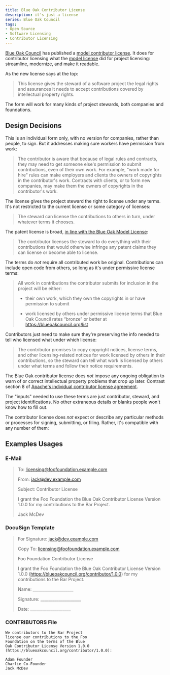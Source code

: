 ```yaml
---
title: Blue Oak Contributor License
description: it's just a license
series: Blue Oak Council
tags:
- Open Source
- Software Licensing
- Contributor Licensing
---
```


[Blue Oak Council](https://blueoakcouncil.org) has published a [model contributor license](https://blueoakcouncil.org/contributor/1.0.0).  It does for contributor licensing what the [model license](https://blueoakcouncil.org/license/1.0.0) did for project licensing: streamline, modernize, and make it readable.

As the new license says at the top:

> This license gives the steward of a software project the legal rights and assurances it needs to accept contributions covered by intellectual property rights.

The form will work for many kinds of project stewards, both companies and foundations.

## Design Decisions

This is an individual form only, with no version for companies, rather than people, to sign.  But it addresses making sure workers have permission from work:

> The contributor is aware that because of legal rules and contracts, they may need to get someone else's permission to submit contributions, even of their own work.  For example, "work made for hire" rules can make employers and clients the owners of copyrights in the contributor's work.  Contracts with clients, or to form new companies, may make them the owners of copyrights in the contributor's work.

The license gives the project steward the right to license under any terms.  It's not restricted to the current license or some category of licenses:

> The steward can license the contributions to others in turn, under whatever terms it chooses.

The patent license is broad, [in line with the Blue Oak Model License](https://blueoakcouncil.org/license/1.0.0#patent):

> The contributor licenses the steward to do everything with their contributions that would otherwise infringe any patent claims they can license or become able to license.

The terms do _not_ require all contributed work be original.  Contributions can include open code from others, so long as it's under permissive license terms:

> All work in contributions the contributor submits for inclusion in the project will be either:
>
> - their own work, which they own the copyrights in or have permission to submit
>
> - work licensed by others under permissive license terms that Blue Oak Council rates “bronze” or better at <https://blueoakcouncil.org/list>

Contributors just need to make sure they're preserving the info needed to tell who licensed what under which license:

> The contributor promises to copy copyright notices, license terms, and other licensing-related notices for work licensed by others in their contributions, so the steward can tell what work is licensed by others under what terms and follow their notice requirements.

The Blue Oak contributor license does _not_ impose any ongoing obligation to warn of or correct intellectual property problems that crop up later.  Contrast section 8 of [Apache's individual contributor license agreement](https://www.apache.org/licenses/icla.pdf).

The "inputs" needed to use these terms are just contributor, steward, and project identifications.  No other extraneous details or blanks people won't know how to fill out.

The contributor license does _not_ expect or describe any particular methods or processes for signing, submitting, or filing.  Rather, it's compatible with any number of them:

## Examples Usages

### E-Mail

> To: licensing@foofoundation.example.com
>
> From: jack@dev.example.com
>
> Subject: Contributor License
>
> I grant the Foo Foundation the Blue Oak Contributor License Version 1.0.0 for my contributions to the Bar Project.
>
> Jack McDev

### DocuSign Template

> For Signature: jack@dev.example.com
>
> Copy To: licensing@foofoundation.example.com
>
> Foo Foundation Contributor License
>
> I grant the Foo Foundation the Blue Oak Contributor License Version 1.0.0 (https://blueoakcouncil.org/contributor/1.0.0) for my contributions to the Bar Project.
>
> Name:   ____________________
>
> Signature:  ____________________
>
> Date:   ____________________

### CONTRIBUTORS File

```
We contributors to the Bar Project
license our contributions to the Foo
Foundation on the terms of the Blue
Oak Contributor License Version 1.0.0
(https://blueoakcouncil.org/contributor/1.0.0):

Adam Founder
Charlie Co-Founder
Jack McDev
```
